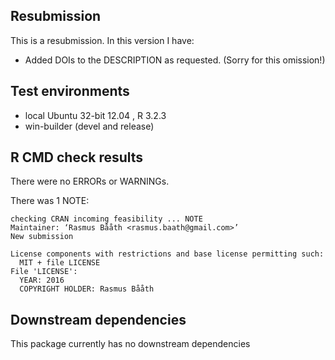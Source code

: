 ## Resubmission
This is a resubmission. In this version I have:

* Added DOIs to the DESCRIPTION as requested. (Sorry for this omission!)

## Test environments
* local Ubuntu 32-bit 12.04 , R 3.2.3
* win-builder (devel and release)

## R CMD check results
There were no ERRORs or WARNINGs.

There was 1 NOTE:

```
checking CRAN incoming feasibility ... NOTE
Maintainer: ‘Rasmus Bååth <rasmus.baath@gmail.com>’
New submission

License components with restrictions and base license permitting such:
  MIT + file LICENSE
File 'LICENSE':
  YEAR: 2016
  COPYRIGHT HOLDER: Rasmus Bååth
```
  
  
## Downstream dependencies

This package currently has no downstream dependencies
